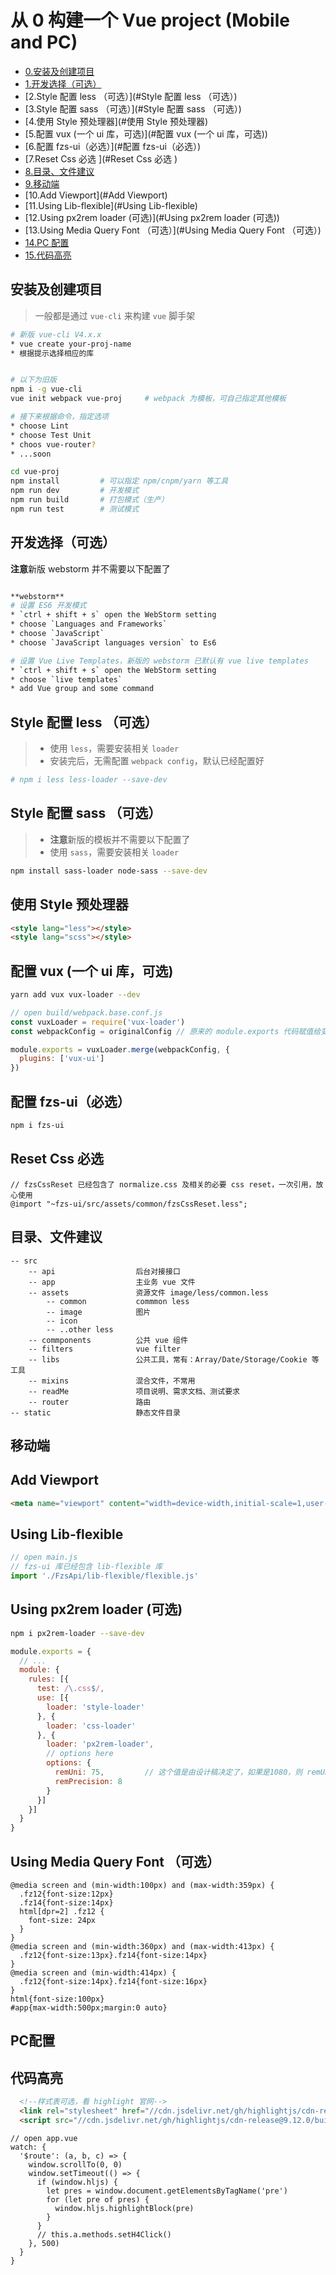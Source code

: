 # 从 0 构建一个 Vue project (Mobile and PC)

* [0.安装及创建项目](#安装及创建项目)
* [1.开发选择（可选）](#开发选择（可选）)
* [2.Style 配置 less （可选）](#Style 配置 less （可选）)
* [3.Style 配置 sass （可选）](#Style 配置 sass （可选）)
* [4.使用 Style 预处理器](#使用 Style 预处理器)
* [5.配置 vux (一个 ui 库，可选)](#配置 vux (一个 ui 库，可选))
* [6.配置 fzs-ui（必选）](#配置 fzs-ui（必选）)
* [7.Reset Css 必选 ](#Reset Css 必选 )
* [8.目录、文件建议](#目录、文件建议)
* [9.移动端](#移动端)
* [10.Add Viewport](#Add Viewport)
* [11.Using Lib-flexible](#Using Lib-flexible)
* [12.Using px2rem loader (可选)](#Using px2rem loader (可选))
* [13.Using Media Query Font （可选）](#Using Media Query Font （可选）)
* [14.PC 配置](#PC配置)
* [15.代码高亮](#代码高亮)



## 安装及创建项目

> 一般都是通过 `vue-cli` 来构建 `vue` 脚手架

```bash
# 新版 vue-cli V4.x.x
* vue create your-proj-name
* 根据提示选择相应的库


# 以下为旧版
npm i -g vue-cli
vue init webpack vue-proj     # webpack 为模板，可自己指定其他模板 

# 接下来根据命令，指定选项
* choose Lint
* choose Test Unit
* choos vue-router?
* ...soon

cd vue-proj
npm install         # 可以指定 npm/cnpm/yarn 等工具
npm run dev         # 开发模式
npm run build       # 打包模式（生产）
npm run test        # 测试模式
```


## 开发选择（可选）

**注意**新版 webstorm 并不需要以下配置了

```bash

**webstorm**
# 设置 ES6 开发模式
* `ctrl + shift + s` open the WebStorm setting
* choose `Languages and Frameworks`
* choose `JavaScript`
* choose `JavaScript languages version` to Es6

# 设置 Vue Live Templates，新版的 webstorm 已默认有 vue live templates
* `ctrl + shift + s` open the WebStorm setting
* choose `live templates`
* add Vue group and some command
```

## Style 配置 less （可选）

> * 使用 `less`，需要安装相关 `loader`
> * 安装完后，无需配置 `webpack config`，默认已经配置好

```bash
# npm i less less-loader --save-dev
```

## Style 配置 sass （可选）

> * **注意**新版的模板并不需要以下配置了
> * 使用 `sass`，需要安装相关 `loader`

```bash
npm install sass-loader node-sass --save-dev
```


## 使用 Style 预处理器

```html
<style lang="less"></style> 
<style lang="scss"></style> 
```

## 配置 vux (一个 ui 库，可选)

```bash
yarn add vux vux-loader --dev
```

```javascript
// open build/webpack.base.conf.js
const vuxLoader = require('vux-loader')
const webpackConfig = originalConfig // 原来的 module.exports 代码赋值给变量 webpackConfig

module.exports = vuxLoader.merge(webpackConfig, {
  plugins: ['vux-ui']
})
```

## 配置 fzs-ui（必选）
```bash
npm i fzs-ui
```

## Reset Css 必选 
```less
// fzsCssReset 已经包含了 normalize.css 及相关的必要 css reset，一次引用，放心使用
@import "~fzs-ui/src/assets/common/fzsCssReset.less";
```




## 目录、文件建议
```
-- src
    -- api                  后台对接接口
    -- app                  主业务 vue 文件
    -- assets               资源文件 image/less/common.less
        -- common           commmon less
        -- image            图片
        -- icon         
        -- ..other less
    -- commponents          公共 vue 组件
    -- filters              vue filter
    -- libs                 公共工具，常有：Array/Date/Storage/Cookie 等工具
    -- mixins               混合文件，不常用
    -- readMe               项目说明、需求文档、测试要求
    -- router               路由
-- static                   静态文件目录
```



## 移动端

## Add Viewport
```html
<meta name="viewport" content="width=device-width,initial-scale=1,user-scalable=0">

```

## Using Lib-flexible
```js
// open main.js
// fzs-ui 库已经包含 lib-flexible 库
import './FzsApi/lib-flexible/flexible.js'
```

## Using px2rem loader (可选)
```bash
npm i px2rem-loader --save-dev
```

```javascript
module.exports = {
  // ...
  module: {
    rules: [{
      test: /\.css$/,
      use: [{
        loader: 'style-loader'
      }, {
        loader: 'css-loader'
      }, {
        loader: 'px2rem-loader',
        // options here
        options: {
          remUni: 75,         // 这个值是由设计稿决定了，如果是1080，则 remUni 为 108，px 会通过这个单位去计算正确的 rem
          remPrecision: 8
        }
      }]
    }]
  }
}
```

## Using Media Query Font （可选）
```less
@media screen and (min-width:100px) and (max-width:359px) {
  .fz12{font-size:12px}
  .fz14{font-size:14px}
  html[dpr=2] .fz12 {
    font-size: 24px
  }
}
@media screen and (min-width:360px) and (max-width:413px) {
  .fz12{font-size:13px}.fz14{font-size:14px}
}
@media screen and (min-width:414px) {
  .fz12{font-size:14px}.fz14{font-size:16px}
}
html{font-size:100px}
#app{max-width:500px;margin:0 auto}
```







## PC配置

## 代码高亮
```html
  <!--样式表可选，看 highlight 官网-->
  <link rel="stylesheet" href="//cdn.jsdelivr.net/gh/highlightjs/cdn-release@9.12.0/build/styles/default.min.css">
  <script src="//cdn.jsdelivr.net/gh/highlightjs/cdn-release@9.12.0/build/highlight.min.js"></script>
```
```vue
// open app.vue
watch: {
  '$route': (a, b, c) => {
    window.scrollTo(0, 0)
    window.setTimeout(() => {
      if (window.hljs) {
        let pres = window.document.getElementsByTagName('pre')
        for (let pre of pres) {
          window.hljs.highlightBlock(pre)
        }
      }
      // this.a.methods.setH4Click()
    }, 500)
  }
}
```

